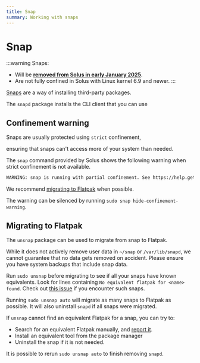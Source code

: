 ```yaml
---
title: Snap
summary: Working with snaps
---
```


# Snap

:::warning
Snaps:

- Will be [**removed from Solus in early January 2025**][2].
- Are not fully confined in Solus with Linux kernel 6.9 and newer.
  :::

[Snaps][1] are a way of installing third-party packages.

The `snapd` package installs the CLI client that you can use

## Confinement warning

Snaps are usually protected using `strict` confinement,

ensuring that snaps can't access more of your system than needed.

The `snap` command provided by Solus shows the following warning when strict confinement is not available.

```bash
WARNING: snap is running with partial confinement. See https://help.getsol.us/docs/user/software/third-party/snap for details
```

We recommend [migrating to Flatpak](#migrating-to-flatpak) when possible.

The warning can be silenced by running `sudo snap hide-confinement-warning`.

## Migrating to Flatpak

The `unsnap` package can be used to migrate from snap to Flatpak.

While it does not actively remove user data in `~/snap` or `/var/lib/snapd`,
we cannot guarantee that no data gets removed on accident.
Please ensure you have system backups that include snap data.

Run `sudo unsnap` before migrating to see if all your snaps have known equivalents.
Look for lines containing `No equivalent flatpak for <name> found`.
Check out [this issue][3] if you encounter such snaps.

Running `sudo unsnap auto` will migrate as many snaps to Flatpak as possible.
It will also uninstall `snapd` if all snaps were migrated.

If `unsnap` cannot find an equivalent Flatpak for a snap, you can try to:

- Search for an equivalent Flatpak manually, and [report it][3].
- Install an equivalent tool from the package manager
- Uninstall the snap if it is not needed.

It is possible to rerun `sudo unsnap auto` to finish removing `snapd`.

[1]: https://snapcraft.io/
[2]: https://github.com/getsolus/packages/issues/325
[3]: https://github.com/getsolus/packages/issues/3282
